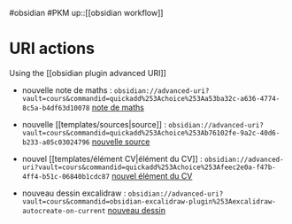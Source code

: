 #obsidian #PKM 
up::[[obsidian workflow]]
# URI actions

Using the [[obsidian plugin advanced URI]]


 - nouvelle note de maths : `obsidian://advanced-uri?vault=cours&commandid=quickadd%253Achoice%253Aa53ba32c-a636-4774-8c5a-b4df63d10078` [note de maths](obsidian://advanced-uri?vault=cours&commandid=quickadd%253Achoice%253Aa53ba32c-a636-4774-8c5a-b4df63d10078)

 - nouvelle [[templates/sources|source]] : `obsidian://advanced-uri?vault=cours&commandid=quickadd%253Achoice%253Ab76102fe-9a2c-40d6-b233-a05c03024796` [nouvelle source](obsidian://advanced-uri?vault=cours&commandid=quickadd%253Achoice%253Ab76102fe-9a2c-40d6-b233-a05c03024796)

 - nouvel [[templates/élément CV|élément du CV]] : `obsidian://advanced-uri?vault=cours&commandid=quickadd%253Achoice%253Afeec2e0a-f47b-4ff4-b51c-06840b1cdc87` [nouvel élément du CV](obsidian://advanced-uri?vault=cours&commandid=quickadd%253Achoice%253Afeec2e0a-f47b-4ff4-b51c-06840b1cdc87)

 - nouveau dessin excalidraw : `obsidian://advanced-uri?vault=cours&commandid=obsidian-excalidraw-plugin%253Aexcalidraw-autocreate-on-current` [nouveau dessin](obsidian://advanced-uri?vault=cours&commandid=obsidian-excalidraw-plugin%253Aexcalidraw-autocreate-on-current)

